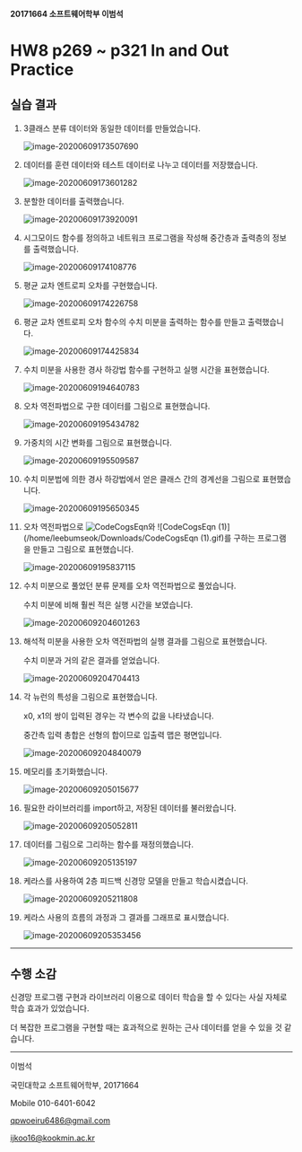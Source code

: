 #### 20171664 소프트웨어학부 이범석



# HW8 p269 ~ p321 In and Out Practice



## 실습 결과

1. 3클래스 분류 데이터와 동일한 데이터를 만들었습니다.

   ![image-20200609173507690](/home/leebumseok/.config/Typora/typora-user-images/image-20200609173507690.png)

2. 데이터를 훈련 데이터와 테스트 데이터로 나누고 데이터를 저장했습니다.

   ![image-20200609173601282](/home/leebumseok/.config/Typora/typora-user-images/image-20200609173601282.png)

3. 분할한 데이터를 출력했습니다.

   ![image-20200609173920091](/home/leebumseok/.config/Typora/typora-user-images/image-20200609173920091.png)

4. 시그모이드 함수를 정의하고 네트워크 프로그램을 작성해 중간층과 출력층의 정보를 출력했습니다.

   ![image-20200609174108776](/home/leebumseok/.config/Typora/typora-user-images/image-20200609174108776.png)

5. 평균 교차 엔트로피 오차를 구현했습니다.

   ![image-20200609174226758](/home/leebumseok/.config/Typora/typora-user-images/image-20200609174226758.png)

6. 평균 교차 엔트로피 오차 함수의 수치 미분을 출력하는 함수를 만들고 출력했습니다.

   ![image-20200609174425834](/home/leebumseok/.config/Typora/typora-user-images/image-20200609174425834.png)

7. 수치 미분을 사용한 경사 하강법 함수를 구현하고 실행 시간을 표현했습니다.

   ![image-20200609194640783](/home/leebumseok/.config/Typora/typora-user-images/image-20200609194640783.png)

8. 오차 역전파법으로 구한 데이터를 그림으로 표현했습니다.

   ![image-20200609195434782](/home/leebumseok/.config/Typora/typora-user-images/image-20200609195434782.png)

9. 가중치의 시간 변화를 그림으로 표현했습니다.

   ![image-20200609195509587](/home/leebumseok/.config/Typora/typora-user-images/image-20200609195509587.png)

10. 수치 미분법에 의한 경사 하강법에서 얻은 클래스 간의 경계선을 그림으로 표현했습니다.

    ![image-20200609195650345](/home/leebumseok/.config/Typora/typora-user-images/image-20200609195650345.png)

11. 오차 역전파법으로 ![CodeCogsEqn](/home/leebumseok/Downloads/CodeCogsEqn.gif)와 ![CodeCogsEqn (1)](/home/leebumseok/Downloads/CodeCogsEqn (1).gif)를 구하는 프로그램을 만들고 그림으로 표현했습니다.

    ![image-20200609195837115](/home/leebumseok/.config/Typora/typora-user-images/image-20200609195837115.png)

12. 수치 미분으로 풀었던 분류 문제를 오차 역전파법으로 풀었습니다.

    수치 미분에 비해 훨씬 적은 실행 시간을 보였습니다.

    ![image-20200609204601263](/home/leebumseok/.config/Typora/typora-user-images/image-20200609204601263.png)

13. 해석적 미분을 사용한 오차 역전파법의 실행 결과를 그림으로 표현했습니다.

    수치 미분과 거의 같은 결과를 얻었습니다.

    ![image-20200609204704413](/home/leebumseok/.config/Typora/typora-user-images/image-20200609204704413.png)

14. 각 뉴런의 특성을 그림으로 표현했습니다.

    x0, x1의 쌍이 입력된 경우는 각 변수의 값을 나타냈습니다.

    중간측 입력 총합은 선형의 합이므로 입출력 맵은 평면입니다.

    ![image-20200609204840079](/home/leebumseok/.config/Typora/typora-user-images/image-20200609204840079.png)

15. 메모리를 초기화했습니다.

    ![image-20200609205015677](/home/leebumseok/.config/Typora/typora-user-images/image-20200609205015677.png)

16. 필요한 라이브러리를 import하고, 저장된 데이터를 불러왔습니다.

    ![image-20200609205052811](/home/leebumseok/.config/Typora/typora-user-images/image-20200609205052811.png)

17. 데이터를 그림으로 그리하는 함수를 재정의했습니다.

    ![image-20200609205135197](/home/leebumseok/.config/Typora/typora-user-images/image-20200609205135197.png)

18. 케라스를 사용하여 2층 피드백 신경망 모델을 만들고 학습시켰습니다.

    ![image-20200609205211808](/home/leebumseok/.config/Typora/typora-user-images/image-20200609205211808.png)

19. 케라스 사용의 흐름의 과정과 그 결과를 그래프로 표시했습니다.

    ![image-20200609205353456](/home/leebumseok/.config/Typora/typora-user-images/image-20200609205353456.png)

------



## 수행 소감

신경망 프로그램 구현과 라이브러리 이용으로 데이터 학습을 할 수 있다는 사실 자체로 학습 효과가 있었습니다.

더 복잡한 프로그램을 구현할 때는 효과적으로 원하는 근사 데이터를 얻을 수 있을 것 같습니다.

------

이범석

국민대학교 소프트웨어학부, 20171664

Mobile 010-6401-6042

qpwoeiru6486@gmail.com

ijkoo16@kookmin.ac.kr